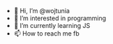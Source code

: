 - 👋 Hi, I’m @wojtunia
- 👀 I’m interested in programming
- 🌱 I’m currently learning JS
- 📫 How to reach me fb

<!---
wojtunia/wojtunia is a ✨ special ✨ repository because its `README.md` (this file) appears on your GitHub profile.
You can click the Preview link to take a look at your changes.
--->
